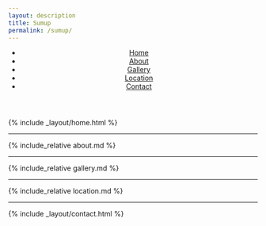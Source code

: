 ```yaml
---
layout: description
title: Sumup
permalink: /sumup/
---
```


<!-- Sticky Header with Navigation Links -->
<header class="sticky-header">
    <nav>
        <ul>
            <li><a href="#home">Home</a></li>
            <li><a href="#about">About</a></li>
            <li><a href="#gallery">Gallery</a></li>
            <li><a href="#location">Location</a></li>
            <li><a href="#contact">Contact</a></li>
        </ul>
    </nav>
</header>

<!-- Home Section -->
<section id="home">
    {% include _layout/home.html %}
</section>

---

<!-- About Section -->
<section id="about">
    {% include_relative about.md %}
</section>

---

<!-- Gallery Section -->
<section id="gallery">
    {% include_relative gallery.md %}
</section>

---

<!-- Location Section -->
<section id="location">
    {% include_relative location.md %}
</section>

---

<!-- Contact Section -->
<section id="contact">
    {% include _layout/contact.html %}
</section>
